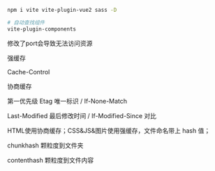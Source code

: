 ```bash
npm i vite vite-plugin-vue2 sass -D
```

```bash
# 自动查找组件
vite-plugin-components
```

修改了port会导致无法访问资源





强缓存

Cache-Control

协商缓存

第一优先级 Etag 唯一标识 / If-None-Match 

Last-Modified 最后修改时间 / If-Modified-Since 对比

HTML使用协商缓存；CSS&JS&图片使用强缓存，文件命名带上 hash 值；

chunkhash 颗粒度到文件夹

contenthash 颗粒度到文件内容